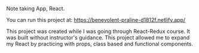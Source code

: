 Note taking App, React.

  You can run this project at:
 https://benevolent-praline-d1812f.netlify.app/
 
 This project was created while I was going through React-Redux course.
 It was built without instructor's guidance.
 This project allowed me to expand my React by practicing with props, class based and functional components.
